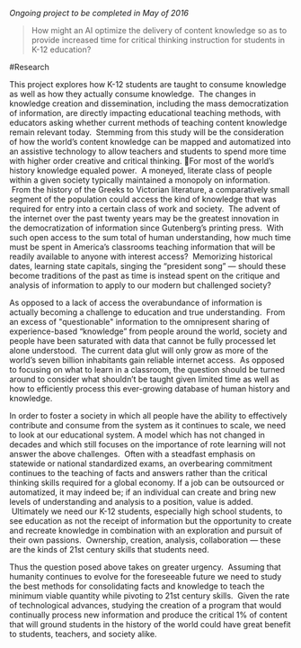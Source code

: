 *Ongoing project to be completed in May of 2016*

> How might an AI optimize the delivery of content knowledge so as to provide increased time for critical thinking instruction for students in K-12 education? 

#Research

This project explores how K-12 students are taught to consume knowledge as well as how they actually consume knowledge.  The changes in knowledge creation and dissemination, including the mass democratization of information, are directly impacting educational teaching methods, with educators asking whether current methods of teaching content knowledge remain relevant today.  Stemming from this study will be the consideration of how the world’s content knowledge can be mapped and automatized into an assistive technology to allow teachers and students to spend more time with higher order creative and critical thinking. For most of the world’s history knowledge equaled power.  A moneyed, literate class of people within a given society typically maintained a monopoly on information.  From the history of the Greeks to Victorian literature, a comparatively small segment of the population could access the kind of knowledge that was required for entry into a certain class of work and society.  The advent of the internet over the past twenty years may be the greatest innovation in the democratization of information since Gutenberg’s printing press.  With such open access to the sum total of human understanding, how much time must be spent in America’s classrooms teaching information that will be readily available to anyone with interest access?  Memorizing historical dates, learning state capitals, singing the “president song” — should these become traditions of the past as time is instead spent on the critique and analysis of information to apply to our modern but challenged society?  

As opposed to a lack of access the overabundance of information is actually becoming a challenge to education and true understanding.  From an excess of "questionable" information to the omnipresent sharing of experience-based “knowledge” from people around the world, society and people have been saturated with data that cannot be fully processed let alone understood.  The current data glut will only grow as more of the world’s seven billion inhabitants gain reliable internet access.  As opposed to focusing on what to learn in a classroom, the question should be turned around to consider what shouldn’t be taught given limited time as well as how to efficiently process this ever-growing database of human history and knowledge.  

In order to foster a society in which all people have the ability to effectively contribute and consume from the system as it continues to scale, we need to look at our educational system. A model which has not changed in decades and which still focuses on the importance of rote learning will not answer the above challenges.  Often with a steadfast emphasis on statewide or national standardized exams, an overbearing commitment continues to the teaching of facts and answers rather than the critical thinking skills required for a global economy. If a job can be outsourced or automatized, it may indeed be; if an individual can create and bring new levels of understanding and analysis to a position, value is added.  Ultimately we need our K-12 students, especially high school students, to see education as not the receipt of information but the opportunity to create and recreate knowledge in combination with an exploration and pursuit of their own passions.  Ownership, creation, analysis, collaboration — these are the kinds of 21st century skills that students need. 

Thus the question posed above takes on greater urgency.  Assuming that humanity continues to evolve for the foreseeable future we need to study the best methods for consolidating facts and knowledge to teach the minimum viable quantity while pivoting to 21st century skills.  Given the rate of technological advances, studying the creation of a program that would continually process new information and produce the critical 1% of content that will ground students in the history of the world could have great benefit to students, teachers, and society alike. 
